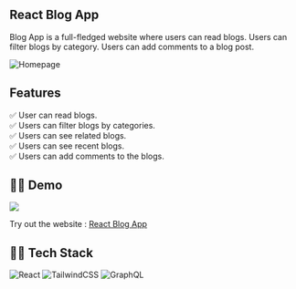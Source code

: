 ## React Blog App

Blog App is a full-fledged website where users can read blogs. Users can filter blogs by category. Users can add comments to a blog post.

![Homepage](/src/assets/imgs/readme.png)

## Features

✅ User can read blogs. \
✅ Users can filter blogs by categories. \
✅ Users can see related blogs. \
✅ Users can see recent blogs. \
✅ Users can add comments to the blogs.

## 👨‍💻 Demo

<a href="https://github.com/rishipurwar1/react-graphql-blog" target="blank">
<img src="https://img.shields.io/website?url=https://react-graphql-blog-app.vercel.app/&logo=github&style=flat-square" />
</a>

Try out the website : [React Blog App](https://react-graphql-blog-app.vercel.app/)

## 👨‍🔧 Tech Stack

![React](https://img.shields.io/badge/react-%2320232a.svg?style=for-the-badge&logo=react&logoColor=%2361DAFB)
![TailwindCSS](https://img.shields.io/badge/tailwindcss-%2338B2AC.svg?style=for-the-badge&logo=tailwind-css&logoColor=white)
![GraphQL](https://img.shields.io/badge/graphql-43853D?style=for-the-badge&logo=graphql&logoColor=white)
